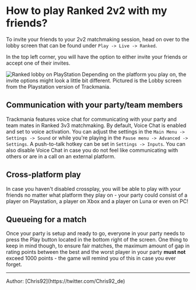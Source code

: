 # How to play Ranked 2v2 with my friends?

To invite your friends to your 2v2 matchmaking session, head on over to the lobby screen that can be found under `Play -> Live -> Ranked`.

In the top left corner, you will have the option to either invite your friends or accept one of their invites.

![Ranked lobby on PlayStation](../img/10_01_invite_friends.webp)
Depending on the platform you play on, the invite options might look a little bit different. Pictured is the Lobby screen from the Playstation version of Trackmania.

## Communication with your party/team members

Trackmania features voice chat for communicating with your party and team mates in Ranked 3v3 matchmaking.
By default, Voice Chat is enabled and set to voice activation.
You can adjust the settings in the `Main Menu -> Settings -> Sound` or while you're playing in the `Pause menu -> Advanced -> Settings`.
A push-to-talk hotkey can be set in `Settings -> Inputs`.
You can also disable Voice Chat in case you do not feel like  communicating with others or are in a call on an external platform.

## Cross-platform play

In case you haven't disabled crossplay, you will be able to play with your friends no matter what platform they play on - your party could consist of a player on Playstation, a player on Xbox and a player on Luna or even on PC!

## Queueing for a match

Once your party is setup and ready to go, everyone in your party needs to press the Play button located in the bottom right of the screen. One thing to keep in mind though, to ensure fair matches, the maximum amount of gap in rating points between the best and the worst player in your party **must not** exceed 1000 points - the game will remind you of this in case you ever forget.

<hr>
Author: [Chris92](https://twitter.com/Chris92_de)
